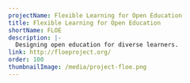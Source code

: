 ```yaml
---
projectName: Flexible Learning for Open Education
title: Flexible Learning for Open Education
shortName: FLOE
description: |-
  Designing open education for diverse learners.
link: http://floeproject.org/
order: 100
thumbnailImage: /media/project-floe.png
---
```

